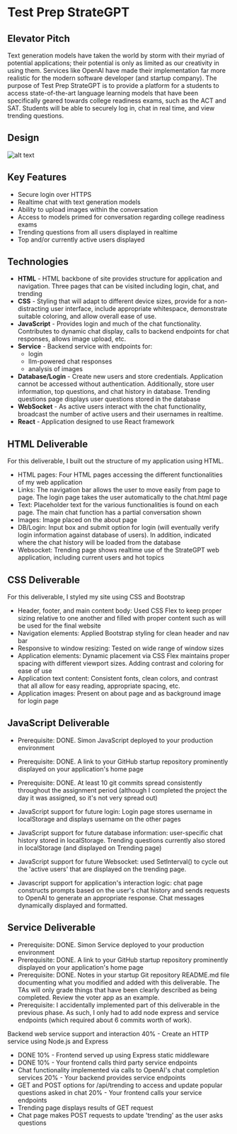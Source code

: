 # Test Prep StrateGPT

## Elevator Pitch
Text generation models have taken the world by storm with their myriad of potential applications; their potential is only as limited as our creativity in using them. Services like OpenAI have made their implementation far more realistic for the modern software developer (and startup company). The purpose of Test Prep StrateGPT is to provide a platform for a students to access state-of-the-art language learning models that have been specifically geared towards college readiness exams, such as the ACT and SAT. Students will be able to securely log in, chat in real time, and view trending questions.

## Design
![alt text](https://github.com/JoshuaEbbert/Test-Prep-StrateGPT/blob/b3b35e3d26846bb9c97475b7704dd5a439d635c6/Design.jpg?raw=true)

## Key Features
- Secure login over HTTPS
- Realtime chat with text generation models
- Ability to upload images within the conversation
- Access to models primed for conversation regarding college readiness exams
- Trending questions from all users displayed in realtime
- Top and/or currently active users displayed

## Technologies
- **HTML** - HTML backbone of site provides structure for application and navigation. Three pages that can be visited including login, chat, and trending
- **CSS** - Styling that will adapt to different device sizes, provide for a non-distracting user interface, include appropriate whitespace, demonstrate suitable coloring, and allow overall ease of use.
- **JavaScript** - Provides login and much of the chat functionality. Contributes to dynamic chat display, calls to backend endpoints for chat responses, allows image upload, etc.
- **Service** - Backend service with endpoints for:
  - login
  - llm-powered chat responses
  - analysis of images
- **Database/Login** - Create new users and store credentials. Application cannot be accessed without authentication. Additionally, store user information, top questions, and chat history in database. Trending questions page displays user questions stored in the database
- **WebSocket** - As active users interact with the chat functionality, broadcast the number of active users and their usernames in realtime.
- **React** - Application designed to use React framework

## HTML Deliverable

For this deliverable, I built out the structure of my application using HTML.

- HTML pages: Four HTML pages accessing the different functionalities of my web application
- Links: The navigation bar allows the user to move easily from page to page. The login page takes the user automatically to the chat.html page
- Text: Placeholder text for the various functionalities is found on each page. The main chat function has a partial conversation shown
- Images: Image placed on the about page
- DB/Login: Input box and submit option for login (will eventually verify login information against database of users). In addition, indicated where the chat history will be loaded from the database
- Websocket: Trending page shows realtime use of the StrateGPT web application, including current users and hot topics

## CSS Deliverable

For this deliverable, I styled my site using CSS and Bootstrap

- Header, footer, and main content body: Used CSS Flex to keep proper sizing relative to one another and filled with proper content such as will be used for the final website
- Navigation elements: Applied Bootstrap styling for clean header and nav bar
- Responsive to window resizing: Tested on wide range of window sizes
- Application elements: Dynamic placement via CSS Flex maintains proper spacing with different viewport sizes. Adding contrast and coloring for ease of use
- Application text content: Consistent fonts, clean colors, and contrast that all allow for easy reading, appropriate spacing, etc.
- Application images: Present on about page and as background image for login page

## JavaScript Deliverable

- Prerequisite: DONE. Simon JavaScript deployed to your production environment
- Prerequisite: DONE. A link to your GitHub startup repository prominently displayed on your application's home page
- Prerequisite: DONE. At least 10 git commits spread consistently throughout the assignment period (although I completed the project the day it was assigned, so it's not very spread out)

- JavaScript support for future login: Login page stores username in localStorage and displays username on the other pages
- JavaScript support for future database information: user-specific chat history stored in localStorage. Trending questions currently also stored in localStorage (and displayed on Trending page)
- JavaScript support for future Websocket: used SetInterval() to cycle out the 'active users' that are displayed on the trending page. 
- Javascript support for application's interaction logic: chat page constructs prompts based on the user's chat history and sends requests to OpenAI to generate an appropriate response. Chat messages dynamically displayed and formatted.

## Service Deliverable

- Prerequisite: DONE. Simon Service deployed to your production environment
- Prerequisite: DONE. A link to your GitHub startup repository prominently displayed on your application's home page
- Prerequisite: DONE. Notes in your startup Git repository README.md file documenting what you modified and added with this deliverable. The TAs will only grade things that have been clearly described as being completed. Review the voter app as an example.
- Prerequisite: I accidentally implemented part of this deliverable in the previous phase. As such, I only had to add node express and service endpoints (which required about 6 commits worth of work).

Backend web service support and interaction
40% - Create an HTTP service using Node.js and Express
- DONE
10% - Frontend served up using Express static middleware
- DONE
10% - Your frontend calls third party service endpoints
- Chat functionality implemented via calls to OpenAI's chat completion services
20% - Your backend provides service endpoints
- GET and POST options for /api/trending to access and update popular questions asked in chat
20% - Your frontend calls your service endpoints
- Trending page displays results of GET request 
- Chat page makes POST requests to update 'trending' as the user asks questions